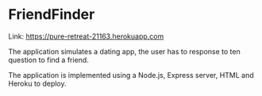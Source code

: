 # FriendFinder

Link: https://pure-retreat-21163.herokuapp.com

The application simulates a dating app, the user has to response to ten question to  find a friend.

The application is implemented using a Node.js, Express server, HTML and Heroku to deploy.
